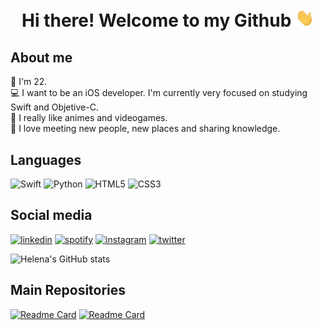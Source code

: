 <h1 align='center'> Hi there! Welcome to my Github <img src="https://github.com/btwhelena/btwhelena/blob/main/images/wave.gif?raw=true" width="30px"> </h1>

## About me
🎂 I'm 22. <br>
💻 I want to be an iOS developer. I'm currently very focused on studying Swift and Objetive-C. <br>
👾 I really like animes and videogames. <br>
🌸 I love meeting new people, new places and sharing knowledge. <br>


## Languages
![Swift](https://img.shields.io/badge/Swift-FA7343?style=for-the-badge&logo=swift&logoColor=white)
![Python](https://img.shields.io/badge/Python-FFD43B?style=for-the-badge&logo=python&logoColor=blue)
![HTML5](https://img.shields.io/badge/HTML5-E34F26?style=for-the-badge&logo=html5&logoColor=white)
![CSS3](https://img.shields.io/badge/CSS3-1572B6?style=for-the-badge&logo=css3&logoColor=white)

## Social media
[<img src='https://img.shields.io/badge/LinkedIn-0077B5?style=for-the-badge&logo=linkedin&logoColor=white' alt='linkedin' height='30'>](https://www.linkedin.com/in/helenaoliveirac/)
[<img src='https://img.shields.io/badge/Spotify-1ED760?&style=for-the-badge&logo=spotify&logoColor=white' alt='spotify' height='30'>](https://open.spotify.com/user/1n0s9acnseof0jffxxxm6qj2q?si=2534d4b6943e4b2e)
[<img src='https://img.shields.io/badge/Instagram-E4405F?style=for-the-badge&logo=instagram&logoColor=white' alt='instagram' height='30'>](https://www.instagram.com/btwhelena/)
[<img src='https://img.shields.io/badge/Twitter-1DA1F2?style=for-the-badge&logo=twitter&logoColor=white' alt='twitter' height='30'>](https://twitter.com/yappari_chan)


![Helena's GitHub stats](https://github-readme-stats.vercel.app/api?username=btwhelena&show_icons=true&theme=buefy)

## Main Repositories
[![Readme Card](https://github-readme-stats.vercel.app/api/pin/?username=btwhelena&repo=Swift-Challenge&theme=buefy)](https://github.com/btwhelena/Swift-Challenge)
[![Readme Card](https://github-readme-stats.vercel.app/api/pin/?username=btwhelena&repo=Learning-Swift&theme=buefy)](https://github.com/btwhelena/Learning-Swift)
